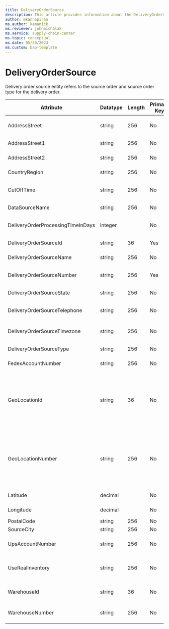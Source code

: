 ```yaml
---
title: DeliveryOrderSource
description: This article provides information about the DeliveryOrderSource entity.
author: mkannapiran
ms.author: kamanick
ms.reviewer: johnmichalak
ms.service: supply-chain-center
ms.topic: conceptual
ms.date: 05/30/2023
ms.custom: bap-template
---
```


# DeliveryOrderSource

Delivery order source entity refers to the source order and source order type for the delivery order. 


|	Attribute	|	Datatype	|	Length	|	Primary Key	|	Description	|
|---------------|--------|------|----------|-----------|
|	AddressStreet	|	string	|	256	|	No	|	Address line of the delivery order.	|
|	AddressStreet1	|	string	|	256	|	No	|	Address line 1.	|
|	AddressStreet2	|	string	|	256	|	No	|	Address line 2.	|
|	CountryRegion	|	string	|	256	|	No	|	Country of the delivery order.	|
|	CutOffTime	|	string	|	256	|	No	|	Cut off time for delivery order.	|
|	DataSourceName	|	string	|	256	|	No	|	Data source name.	|
|	DeliveryOrderProcessingTimeInDays	|	integer	|		|	No	|	Delivery order processing time in days.	|
|	DeliveryOrderSourceId	|	string	|	36	|	Yes	|	Delivery order source ID.	|
|	DeliveryOrderSourceName	|	string	|	256	|	No	|	Delivery order source name.	|
|	DeliveryOrderSourceNumber	|	string	|	256	|	Yes	|	Delivery order source number.	|
|	DeliveryOrderSourceState	|	string	|	256	|	No	|	Delivery order source state.	|
|	DeliveryOrderSourceTelephone	|	string	|	256	|	No	|	Delivery order source telephone.	|
|	DeliveryOrderSourceTimezone	|	string	|	256	|	No	|	Delivery order source timezone.	|
|	DeliveryOrderSourceType	|	string	|	256	|	No	|	Delivery order source type.	|
|	FedexAccountNumber	|	string	|	256	|	No	|	Fedex account number.	|
|	GeoLocationId	|	string	|	36	|	No	|	Unique identifier of a Location. Autogenerated by Supply Chain Center or Dynamics 365 applications.	|
|	GeoLocationNumber	|	string	|	256	|	No	|	Unique number of a location. Referenced in an external system to identify the unique location.	|
|	Latitude	|	decimal	|		|	No	|	Latitude of the location.	|
|	Longitude	|	decimal	|		|	No	|	Longitude of the location.	|
|	PostalCode	|	string	|	256	|	No	|	Postal code.	|
|	SourceCity	|	string	|	256	|	No	|	Source city.	|
|	UpsAccountNumber	|	string	|	256	|	No	|	UPS account number of the delivery order.	|
|	UseRealInventory	|	string	|	256	|	No	|	Specifies whether to use real inventory.	|
|	WarehouseId	|	string	|	36	|	No	|	Warehouse ID of the delivery order.	|
|	WarehouseNumber	|	string	|	256	|	No	|	Warehouse number of the delivery order.	|
